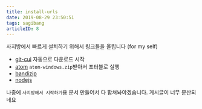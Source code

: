 ```yaml
---
title: install-urls
date: 2019-08-29 23:50:51
tags: sagibang
articleID: 8
---
```


사지방에서 빠르게 설치하기 위해서 링크들을 올립니다 (for my self)
- [git-cui](https://git-scm.com/download/win) 자동으로 다운로드 시작
- [atom](https://github.com/atom/atom/releases/latest) `atom-windows.zip`받아서 포터블로 실행
- [bandizip](https://kr.bandisoft.com/bandizip/)
- [nodejs](https://nodejs.org/ko/)

나중에 `사지방에서 시작하기`용 문서 만들어서 다 합쳐놔야겠습니다. 게시글이 너무 분산되네요
